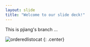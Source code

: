 ```yaml
---
layout: slide
title: "Welcome to our slide deck!"
---
```


This is pjiang's branch ...

![orderedlistocat](https://octodex.github.com/images/orderedlistocat.png)
{: .center}
